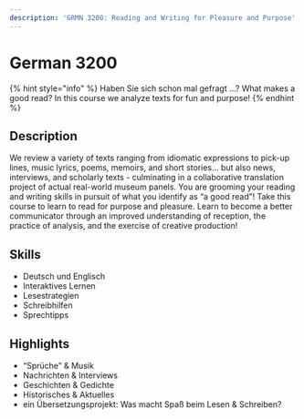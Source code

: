 ```yaml
---
description: 'GRMN 3200: Reading and Writing for Pleasure and Purpose'
---
```


# German 3200

{% hint style="info" %}
Haben Sie sich schon mal gefragt …? What makes a good read? In this course we analyze texts for fun and purpose!
{% endhint %}

## Description <a href="#block-0d97fe1ba2084e71816dba6a7d02f309" id="block-0d97fe1ba2084e71816dba6a7d02f309"></a>

We review a variety of texts ranging from idiomatic expressions to pick-up lines, music lyrics, poems, memoirs, and short stories... but also news, interviews, and scholarly texts - culminating in a collaborative translation project of actual real-world museum panels. You are grooming your reading and writing skills in pursuit of what you identify as “a good read”! Take this course to learn to read for purpose and pleasure. Learn to become a better communicator through an improved understanding of reception, the practice of analysis, and the exercise of creative production!

## Skills <a href="#block-ed486d3f98734761bbcca3bfc66e58d9" id="block-ed486d3f98734761bbcca3bfc66e58d9"></a>

* Deutsch und Englisch
* Interaktives Lernen
* Lesestrategien
* Schreibhilfen
* Sprechtipps

## Highlights <a href="#block-394231a2b0b847ed9f529cc6c8c4ecb0" id="block-394231a2b0b847ed9f529cc6c8c4ecb0"></a>

* “Sprüche” & Musik
* Nachrichten & Interviews
* Geschichten & Gedichte
* Historisches & Aktuelles
* ein Übersetzungsprojekt: Was macht Spaß beim Lesen & Schreiben?
